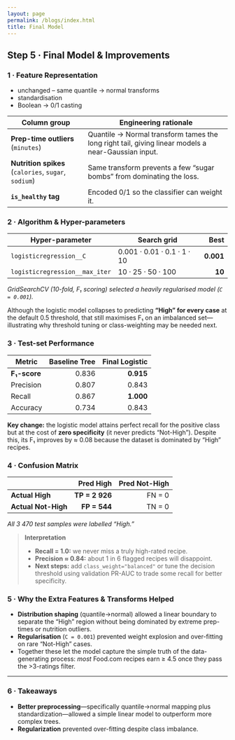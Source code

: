 ```yaml
---
layout: page
permalink: /blogs/index.html
title: Final Model
---
```


## Step 5 · Final Model & Improvements

### 1 · Feature Representation  
 - unchanged – same quantile → normal transforms
 - standardisation
 - Boolean → 0/1 casting  

| Column group | Engineering rationale |
|--------------|-----------------------|
| **Prep-time outliers** (`minutes`) | Quantile → Normal transform tames the long right tail, giving linear models a near-Gaussian input. |
| **Nutrition spikes** (`calories`, `sugar`, `sodium`) | Same transform prevents a few “sugar bombs” from dominating the loss. |
| **`is_healthy` tag** | Encoded 0/1 so the classifier can weight it. |

### 2 · Algorithm & Hyper-parameters  

| Hyper-parameter               | Search grid                      | **Best** |
|-------------------------------|----------------------------------|---------:|
| `logisticregression__C`       | 0.001 · 0.01 · 0.1 · 1 · 10      | **0.001** |
| `logisticregression__max_iter`| 10 · 25 · 50 · 100               | **10** |

*GridSearchCV (10-fold, F₁ scoring) selected a heavily regularised model (`C = 0.001`).*  

Although the logistic model collapses to predicting **“High” for every case** at the default 0.5 threshold, that still maximises F₁ on an imbalanced set—illustrating why threshold tuning or class-weighting may be needed next.

### 3 · Test-set Performance  

| Metric              | Baseline Tree | **Final Logistic** |
|---------------------|--------------:|-------------------:|
| **F₁-score**        | 0.836         | **0.915** |
| Precision           | 0.807         | 0.843 |
| Recall              | 0.867         | **1.000** |
| Accuracy            | 0.734         | 0.843 |

**Key change:** the logistic model attains perfect recall for the positive class but at the cost of **zero specificity** (it never predicts “Not-High”). Despite this, its F₁ improves by ≈ 0.08 because the dataset is dominated by “High” recipes.

### 4 · Confusion Matrix  

|                     | **Pred High** | **Pred Not-High** |
|---------------------|--------------:|------------------:|
| **Actual High**     | **TP = 2 926**| FN = 0 |
| **Actual Not-High** | **FP = 544**  | TN = 0 |

*All 3 470 test samples were labelled “High.”*

> **Interpretation**  
> - **Recall = 1.0:** we never miss a truly high-rated recipe.  
> - **Precision ≈ 0.84:** about 1 in 6 flagged recipes will disappoint.  
> - **Next steps:** add `class_weight="balanced"` or tune the decision threshold using validation PR-AUC to trade some recall for better specificity.

### 5 · Why the Extra Features & Transforms Helped  

- **Distribution shaping** (quantile→normal) allowed a linear boundary to separate the “High” region without being dominated by extreme prep-times or nutrition outliers.  
- **Regularisation** (`C = 0.001`) prevented weight explosion and over-fitting on rare “Not-High” cases.  
- Together these let the model capture the simple truth of the data-generating process: *most* Food.com recipes earn ≥ 4.5 once they pass the >3-ratings filter.

---


### 6 · Takeaways  
- **Better preprocessing**—specifically quantile→normal mapping plus standardization—allowed a simple linear model to outperform more complex trees.  
- **Regularization** prevented over-fitting despite class imbalance.  
